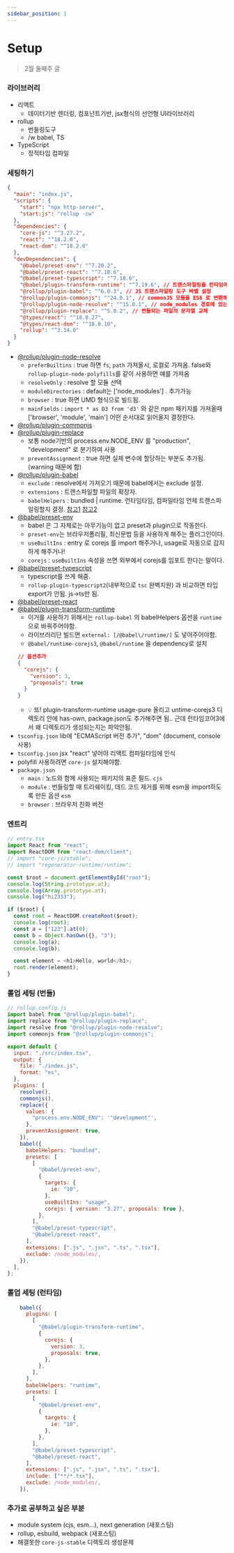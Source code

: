 ```yaml
---
sidebar_position: 1
---
```


# Setup

> 2월 둘째주 글

### 라이브러리

- 리액트
  - 데이터기반 렌더링, 컴포넌트기반, jsx형식의 선언형 UI라이브러리
- rollup
  - 번들링도구
  - /w babel, TS
- TypeScript
  - 정적타입 컴파일

### 세팅하기

```json
{
  "main": "index.js",
  "scripts": {
    "start": "npx http-server",
    "start:js": "rollup -cw"
  },
  "dependencies": {
    "core-js": "^3.27.2",
    "react": "^18.2.0",
    "react-dom": "^18.2.0"
  },
  "devDependencies": {
    "@babel/preset-env": "^7.20.2",
    "@babel/preset-react": "^7.18.6",
    "@babel/preset-typescript": "^7.18.6",
    "@babel/plugin-transform-runtime": "^7.19.6", // 트랜스파일링을 런타임에서 (트리쉐이킹, 전역오염 X)
    "@rollup/plugin-babel": "^6.0.3", // JS 트랜스파일링 도구 바벨 설정
    "@rollup/plugin-commonjs": "^24.0.1", // commonJS 모듈을 ES6 로 변환해줌
    "@rollup/plugin-node-resolve": "^15.0.1", // node_modules 경로에 있는 써드파티 모듈을 함께 번들링 해줌
    "@rollup/plugin-replace": "^5.0.2", // 번들되는 파일의 문자열 교체
    "@types/react": "^18.0.27",
    "@types/react-dom": "^18.0.10",
    "rollup": "^3.14.0"
  }
}
```

- [@rollup/plugin-node-resolve](https://github.com/rollup/plugins/tree/master/packages/node-resolve)
  - `preferBuiltins` : true 하면 `fs`, `path` 가져올시, 로컬로 가져옴. false와 `rollup-plugin-node-polyfills`를 같이 사용하면 얘를 가져옴
  - `resolveOnly` : resolve 할 모듈 선택
  - `moduleDirectories` : default는 ['node_modules'] . 추가가능
  - `browser` : true 하면 UMD 형식으로 빌드됨.
  - `mainFields` : `import * as D3 from 'd3'` 와 같은 npm 패키지를 가져올때 ['browser', 'module', 'main'] 어떤 순서대로 읽어올지 결정한다.
- [@rollup/plugin-commonjs](https://github.com/rollup/plugins/tree/master/packages/commonjs)
- [@rollup/plugin-replace](https://github.com/rollup/plugins/tree/master/packages/replace)
  - 보통 node기반의 process.env.NODE_ENV 를 "production", "development" 로 분기하여 사용
  - `preventAssignment` : true 하면 실제 변수에 할당하는 부분도 추가됨. (warning 때문에 함)
- [@rollup/plugin-babel](https://github.com/rollup/plugins/tree/master/packages/babel)
  - `exclude` : resolve에서 가져오기 때문에 babel에서는 exclude 설정.
  - `extensions` : 트랜스파일할 파일의 확장자.
  - `babelHelpers` : bundled | runtime. 런타임타임, 컴파일타임 언제 트랜스파일링할지 결정. [참고1](https://so-so.dev/tool/rollup/rollupjs-config/) [참고2](cs/409)
- [@babel/preset-env](https://babeljs.io/docs/en/babel-preset-env)
  - babel 은 그 자체로는 아무기능이 없고 preset과 plugin으로 작동한다.
  - `preset-env`는 브라우저폴리필, 최신문법 등을 사용하게 해주는 플러그인이다.
  - `useBuiltIns` : entry 로 corejs 를 import 해주거나, usage로 자동으로 감지하게 해주거나!
  - `corejs` : `useBuiltIns` 속성을 쓰면 외부에서 corejs를 임포트 한다는 말이다.
- [@babel/preset-typescript](https://babeljs.io/docs/en/babel-preset-typescript)
  - typescript를 쓰게 해줌.
  - `rollup-plugin-typescript2`(내부적으로 `tsc` 완벽지원) 과 비교하면 타입 export가 안됨. js->ts만 됨.
- [@babel/preset-react](https://babeljs.io/docs/en/babel-preset-react)
- [@babel/plugin-transform-runtime](https://babeljs.io/docs/en/babel-plugin-transform-runtime)
  - 이거를 사용하기 위해서는 `rollup-babel` 의 babelHelpers 옵션을 `runtime`으로 바꿔주어야함.
  - 라이브러리단 빌드면 `external: [/@babel\/runtime/]` 도 넣어주어야함.
  - `@babel/runtime-corejs3`, `@babel/runtime` 을 dependency로 설치
  ```json
  // 옵션추가
  {
    "corejs": {
      "version": 3,
      "proposals": true
    }
  }
  ```
  - 💡 또! plugin-transform-runtime usage-pure 올리고 untime-corejs3 디렉토리 안에 has-own, package.json도 추가해주면 됨.. 근데 런타임코어3에서 왜 디렉토리가 생성되는지는 파악안됨.
- `tsconfig.json` lib에 "ECMAScript 버전 추가", "dom" (document, console 사용)
- `tsconfig.json` jsx "react" 넣어야 리액트 컴파일타임에 인식
- polyfill 사용하려면 `core-js` 설치해야함.
- `package.json`
  - `main` : 노드와 함께 사용되는 패키지의 표준 필드. `cjs`
  - `module` : 번들링할 때 트리쉐이킹, 데드 코드 제거를 위해 esm을 import하도록 만든 옵션 `esm`
  - `browser` : 브라우저 친화 버전

### 엔트리

```ts
// entry.tsx
import React from "react";
import ReactDOM from "react-dom/client";
// import "core-js/stable";
// import "regenerator-runtime/runtime";

const $root = document.getElementById("root");
console.log(String.prototype.at);
console.log(Array.prototype.at);
console.log("hi2333");

if ($root) {
  const root = ReactDOM.createRoot($root);
  console.log(root);
  const a = ["123"].at(0);
  const b = Object.hasOwn({}, "3");
  console.log(a);
  console.log(b);

  const element = <h1>Hello, world</h1>;
  root.render(element);
}
```

### 롤업 세팅 (번들)

```js
// rollup.config.js
import babel from "@rollup/plugin-babel";
import replace from "@rollup/plugin-replace";
import resolve from "@rollup/plugin-node-resolve";
import commonjs from "@rollup/plugin-commonjs";

export default {
  input: "./src/index.tsx",
  output: {
    file: "./index.js",
    format: "es",
  },
  plugins: [
    resolve(),
    commonjs(),
    replace({
      values: {
        "process.env.NODE_ENV": '"development"',
      },
      preventAssignment: true,
    }),
    babel({
      babelHelpers: "bundled",
      presets: [
        [
          "@babel/preset-env",
          {
            targets: {
              ie: "10",
            },
            useBuiltIns: "usage",
            corejs: { version: "3.27", proposals: true },
          },
        ],
        "@babel/preset-typescript",
        "@babel/preset-react",
      ],
      extensions: [".js", ".jsx", ".ts", ".tsx"],
      exclude: /node_modules/,
    }),
  ],
};
```

### 롤업 세팅 (런타임)

```js
    babel({
      plugins: [
        [
          "@babel/plugin-transform-runtime",
          {
            corejs: {
              version: 3,
              proposals: true,
            },
          },
        ],
      ],
      babelHelpers: "runtime",
      presets: [
        [
          "@babel/preset-env",
          {
            targets: {
              ie: "10",
            },
          },
        ],
        "@babel/preset-typescript",
        "@babel/preset-react",
      ],
      extensions: [".js", ".jsx", ".ts", ".tsx"],
      include: ["**/*.tsx"],
      exclude: /node_modules/,
    }),
```

### 추가로 공부하고 싶은 부분

- module system (cjs, esm...), next generation (새포스팅)
- rollup, esbuild, webpack (새포스팅)
- 해결못한 `core-js-stable` 디렉토리 생성문제
